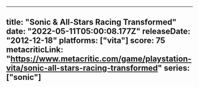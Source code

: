 
---
title: "Sonic & All-Stars Racing Transformed"
date: "2022-05-11T05:00:08.177Z"
releaseDate: "2012-12-18"
platforms: ["vita"]
score: 75
metacriticLink: "https://www.metacritic.com/game/playstation-vita/sonic-all-stars-racing-transformed"
series: ["sonic"]
---

